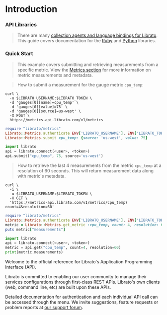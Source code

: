 # Introduction

<h3 class="side">API Libraries</h3>

>There are many [collection agents and language bindings for Librato](https://www.librato.com/product/collection-agents). This guide covers documentation for the [Ruby](https://github.com/librato/librato-metrics) and [Python](https://github.com/librato/python-librato) libraries.

<h3 class="side example">Quick Start</h3>

>This example covers submitting and retrieving measurements from a specific metric. View the [Metrics section](#metrics) for more information on metric measurements and metadata.

>How to submit a measurement for the gauge metric `cpu_temp`:

```shell
curl \
  -u $LIBRATO_USERNAME:$LIBRATO_TOKEN \
  -d 'gauges[0][name]=cpu_temp' \
  -d 'gauges[0][value]=75' \
  -d 'gauges[0][source]=us-west' \
  -X POST \
  https://metrics-api.librato.com/v1/metrics
```

```ruby
require "librato/metrics"
Librato::Metrics.authenticate ENV['LIBRATO_USERNAME'], ENV['LIBRATO_TOKEN']
Librato::Metrics.submit cpu_temp: {source: 'us-west', value: 75}
```

```python
import librato
api = librato.connect(<user>, <token>)
api.submit("cpu_temp", 75, source='us-west')
```

>How to retrieve the last 4 measurements from the metric `cpu_temp` at a resolution of 60 seconds. This will return measurement data along with metric's metadata.

```shell
curl \
  -i \
  -u $LIBRATO_USERNAME:$LIBRATO_TOKEN \
  -X GET \
  'https://metrics-api.librato.com/v1/metrics/cpu_temp?count=4&resolution=60'
```

```ruby
require "librato/metrics"
Librato::Metrics.authenticate ENV['LIBRATO_USERNAME'], ENV['LIBRATO_TOKEN']
metric = Librato::Metrics.get_metric :cpu_temp, count: 4, resolution: 60
puts metric["measurements"]
```

```python
import librato
api = librato.connect(<user>, <token>)
metric = api.get("cpu_temp", count=4, resolution=60)
print(metric.measurements)
```



Welcome to the official reference for Librato's
Application Programming Interface (API).

Librato is committed to enabling our
user community to manage their services configurations
through first-class REST APIs. Librato's own
clients (web, command line, etc) are built upon these APIs.

Detailed documentation for authentication and each individual API call can
be accessed through the menu. We invite suggestions, feature
requests or problem reports at
[our support forum](http://www.librato.com/docs/kb).
